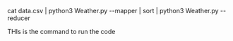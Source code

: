 cat data.csv | python3 Weather.py --mapper | sort | python3 Weather.py --reducer


THIs is the command to run the code 
